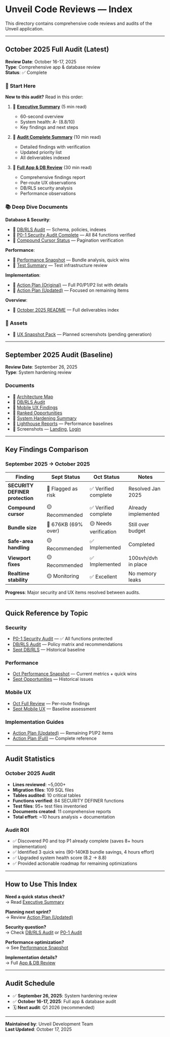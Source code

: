 # Unveil Code Reviews — Index

This directory contains comprehensive code reviews and audits of the Unveil application.

---

## October 2025 Full Audit (Latest)

**Review Date**: October 16-17, 2025  
**Type**: Comprehensive app & database review  
**Status**: ✅ Complete

### 📖 Start Here

**New to this audit?** Read in this order:

1. 📄 **[Executive Summary](./2025-10-17-EXECUTIVE-SUMMARY.md)** (5 min read)
   - 60-second overview
   - System health: A- (8.8/10)
   - Key findings and next steps

2. 📄 **[Audit Complete Summary](./2025-10-17-AUDIT-COMPLETE-SUMMARY.md)** (10 min read)
   - Detailed findings with verification
   - Updated priority list
   - All deliverables indexed

3. 📄 **[Full App & DB Review](./2025-10-full-app-db-review.md)** (30 min read)
   - Comprehensive findings report
   - Per-route UX observations
   - DB/RLS security analysis
   - Performance observations

### 📚 Deep Dive Documents

**Database & Security**:
- 📄 [DB/RLS Audit](./2025-10-db-audit.md) — Schema, policies, indexes
- 📄 [P0-1 Security Audit Complete](./2025-10-17-p0-1-security-audit-complete.md) — All 84 functions verified
- 📄 [Compound Cursor Status](./2025-10-17-compound-cursor-status.md) — Pagination verification

**Performance**:
- 📄 [Performance Snapshot](./2025-10-perf-snapshot.md) — Bundle analysis, quick wins
- 📄 [Test Summary](./2025-10-test-summary.md) — Test infrastructure review

**Implementation**:
- 📄 [Action Plan (Original)](./2025-10-action-plan.md) — Full P0/P1/P2 list with details
- 📄 [Action Plan (Updated)](./2025-10-action-plan-updated.md) — Focused on remaining items

**Overview**:
- 📄 [October 2025 README](./2025-10-README.md) — Full deliverables index

### 📸 Assets

- 📁 [UX Snapshot Pack](./assets/2025-10/) — Planned screenshots (pending generation)

---

## September 2025 Audit (Baseline)

**Review Date**: September 26, 2025  
**Type**: System hardening review  

### Documents

- 📄 [Architecture Map](./2025-09-26/arch_map.md)
- 📄 [DB/RLS Audit](./2025-09-26/db_rls_audit.md)
- 📄 [Mobile UX Findings](./2025-09-26/ux_mobile_findings.md)
- 📄 [Ranked Opportunities](./2025-09-26/opportunities_ranked.md)
- 📄 [System Hardening Summary](./2025-09-26/system_hardening_summary.md)
- 📄 [Lighthouse Reports](./2025-09-26/) — Performance baselines
- 📸 Screenshots — [Landing](./2025-09-26/landing-mobile-safari.png), [Login](./2025-09-26/login-mobile-safari.png)

---

## Key Findings Comparison

### September 2025 → October 2025

| Finding | Sept Status | Oct Status | Notes |
|---------|-------------|------------|-------|
| **SECURITY DEFINER protection** | 🔴 Flagged as risk | ✅ Verified complete | Resolved Jan 2025 |
| **Compound cursor** | 🟡 Recommended | ✅ Verified complete | Already implemented |
| **Bundle size** | 🔴 676KB (69% over) | 🟡 Needs verification | Still over budget |
| **Safe-area handling** | 🟡 Recommended | ✅ Implemented | Completed |
| **Viewport fixes** | 🟡 Recommended | ✅ Implemented | 100svh/dvh in place |
| **Realtime stability** | 🟡 Monitoring | ✅ Excellent | No memory leaks |

**Progress**: Major security and UX items resolved between audits.

---

## Quick Reference by Topic

### Security
- [P0-1 Security Audit](./2025-10-17-p0-1-security-audit-complete.md) — ✅ All functions protected
- [DB/RLS Audit](./2025-10-db-audit.md) — Policy matrix and recommendations
- [Sept DB/RLS](./2025-09-26/db_rls_audit.md) — Historical baseline

### Performance
- [Oct Performance Snapshot](./2025-10-perf-snapshot.md) — Current metrics + quick wins
- [Sept Opportunities](./2025-09-26/opportunities_ranked.md) — Historical issues

### Mobile UX
- [Oct Full Review](./2025-10-full-app-db-review.md#ux-flow-observations) — Per-route findings
- [Sept Mobile UX](./2025-09-26/ux_mobile_findings.md) — Baseline assessment

### Implementation Guides
- [Action Plan (Updated)](./2025-10-action-plan-updated.md) — Remaining P1/P2 items
- [Action Plan (Full)](./2025-10-action-plan.md) — Complete reference

---

## Audit Statistics

### October 2025 Audit
- **Lines reviewed**: ~5,000+
- **Migration files**: 109 SQL files
- **Tables audited**: 10 critical tables
- **Functions verified**: 84 SECURITY DEFINER functions
- **Test files**: 95+ test files inventoried
- **Documents created**: 11 comprehensive reports
- **Total effort**: ~10 hours analysis + documentation

### Audit ROI
- ✅ Discovered P0 and top P1 already complete (saves 8+ hours implementation)
- ✅ Identified 3 quick wins (90-140KB bundle savings, 4 hours effort)
- ✅ Upgraded system health score (8.2 → 8.8)
- ✅ Provided actionable roadmap for remaining optimizations

---

## How to Use This Index

**Need a quick status check?**  
→ Read [Executive Summary](./2025-10-17-EXECUTIVE-SUMMARY.md)

**Planning next sprint?**  
→ Review [Action Plan (Updated)](./2025-10-action-plan-updated.md)

**Security question?**  
→ Check [DB/RLS Audit](./2025-10-db-audit.md) or [P0-1 Audit](./2025-10-17-p0-1-security-audit-complete.md)

**Performance optimization?**  
→ See [Performance Snapshot](./2025-10-perf-snapshot.md)

**Implementation details?**  
→ Full [App & DB Review](./2025-10-full-app-db-review.md)

---

## Audit Schedule

- ✅ **September 26, 2025**: System hardening review
- ✅ **October 16-17, 2025**: Full app & database audit
- 🗓️ **Next audit**: Q1 2026 (recommended)

---

**Maintained by**: Unveil Development Team  
**Last Updated**: October 17, 2025

